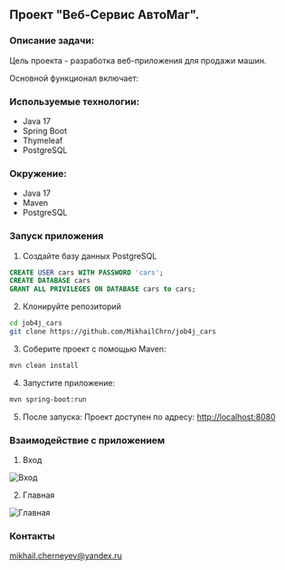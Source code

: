 ## Проект "Веб-Сервис АвтоМаг".

### Описание задачи:
Цель проекта - разработка веб-приложения для продажи машин.

Основной функционал включает:


### Используемые технологии:
+ Java 17
+ Spring Boot
+ Thymeleaf
+ PostgreSQL

### Окружение:
+ Java 17
+ Maven
+ PostgreSQL

### Запуск приложения

1. Создайте базу данных PostgreSQL
``` sql
CREATE USER cars WITH PASSWORD 'cars';
CREATE DATABASE cars
GRANT ALL PRIVILEGES ON DATABASE cars to cars;
```

2. Клонируйте репозиторий
``` bash
cd job4j_cars
git clone https://github.com/MikhailChrn/job4j_cars
```

3. Соберите проект с помощью Maven:
``` bash
mvn clean install 
```

4. Запустите приложение:
``` bash
mvn spring-boot:run
```
5. После запуска:
Проект доступен по адресу: [http://localhost:8080](http://localhost:8080)

### Взаимодействие с приложением

1. Вход

![Вход](screenshots/01_enter.png)

2. Главная

![Главная](screenshots/02_main.png)



### Контакты

mikhail.cherneyev@yandex.ru
